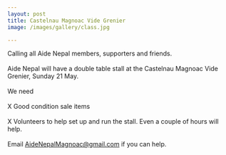 ```yaml
---
layout: post
title: Castelnau Magnoac Vide Grenier
image: /images/gallery/class.jpg

---
```


Calling all Aide Nepal members, supporters and friends.<br>
<br>
Aide Nepal will have a double table stall at the Castelnau Magnoac Vide Grenier, Sunday 21 May.<br>
<br>
We need <br>
<br>
X Good condition sale items<br>
<br>
X Volunteers to help set up and run the stall. Even a couple of hours will help.<br>
<br>
Email [AideNepalMagnoac@gmail.com](mailto:aidenepalmagnoac@gmail.com) if you can help.
